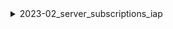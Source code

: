 <details>
<summary>2023-02_server_subscriptions_iap</summary>

## Filter: Guild member count range
```css
None: 0 - 10000
```
## Filter: Guild member count range
```css
Treatment 1: 0 - 10000
```

</details>
